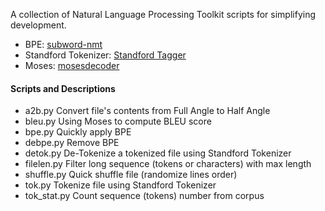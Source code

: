 A collection of Natural Language Processing Toolkit scripts for simplifying development.

- BPE: [subword-nmt](https://github.com/rsennrich/subword-nmt)
- Standford Tokenizer: [Standford Tagger](https://nlp.stanford.edu/software/stanford-postagger-full-2018-10-16.zip)
- Moses: [mosesdecoder](https://github.com/moses-smt/mosesdecoder)

#### Scripts and Descriptions
- a2b.py Convert file's contents from Full Angle to Half Angle 
- bleu.py Using Moses to compute BLEU score
- bpe.py Quickly apply BPE
- debpe.py Remove BPE
- detok.py De-Tokenize a tokenized file using Standford Tokenizer
- filelen.py Filter long sequence (tokens or characters) with max length
- shuffle.py Quick shuffle file (randomize lines order)
- tok.py Tokenize file using Standford Tokenizer
- tok_stat.py Count sequence (tokens) number from corpus
